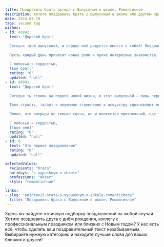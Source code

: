 ```yaml
---
title: Поздравить брата актера с Выпускным в школе. Романтичное
description: Хотите поздравить брата с Выпускным в школе или другим праздником? Наш ИИ создаст незабываемое поздравление, а вы обязательно выделитесь среди других.  
date: 2024-07-19
tags: second tag
wishes:
- id: 40992
  text: "Дорогой брат!
  
  Сегодня твой выпускной, и сердце моё радуется вместе с тобой! Поздравляю тебя с этим важным этапом на пути к мечте стать актёром. Ты — звезда, готовая засиять на сцене жизни, и я верю, что твой талант и упорство приведут тебя к успеху.
  
  Пусть каждый день приносит новые роли и яркие интересные знакомства, а твоя искренность и страсть к искусству вдохновляют людей вокруг. Желаю тебе смелости в выборе путей и удачи в каждом начинании. Сохрани в себе ту искру, которая делает тебя уникальным, и пусть она горит ярко всегда!
  
  С любовью и гордостью,
  Твой брат."
  rating: "0"
  updated: "null"
- id: 40991
  text: "Дорогой брат!
  
  Сегодня ты стоишь на пороге новой жизни, и этот выпускной — лишь первая сцена твоего блестящего спектакля. Я горжусь тем, что ты сделал этот важный шаг к своей мечте стать актером.
  
  Твоя страсть, талант и неуемное стремление к искусству вдохновляют меня и многих других. Желаю тебе, чтобы каждый новый день дарил возможности, а каждая роль раскрывала изумительные грани твоей личности.
  
  Помни, что впереди не только сцена, но и множество приключений, где ты будешь движущей силой сюжета! Верю в тебя, и пусть каждый твой выход будет триумфом!
  
  С любовью и гордостью,
  [Твое имя]"
  rating: "0"
  updated: "null"
- id: 0
  text: "Это первое поздравление"
  rating: "0"
  updated: "null"

selectedValues:
  recipients: "brata"
  holidays: "s-vypusknym-v-shkole"
  professions: "akter"
  style: "romantichnoe"

links:
- slug: "pozdravit-brata-s-vypusknym-v-shkole-romantichnoe"
  title: "Поздравить брата с Выпускным в школе. Романтичное"
---
```


Здесь вы найдете отличную подборку поздравлений на любой случай. 
Хотите поздравить друга с днём рождения, коллегу с профессиональным праздником или близких с Новым годом? У нас есть всё, чтобы сделать ваш поздравительный текст незабываемым. Выбирайте нужную категорию и находите лучшие слова для ваших близких и друзей!
